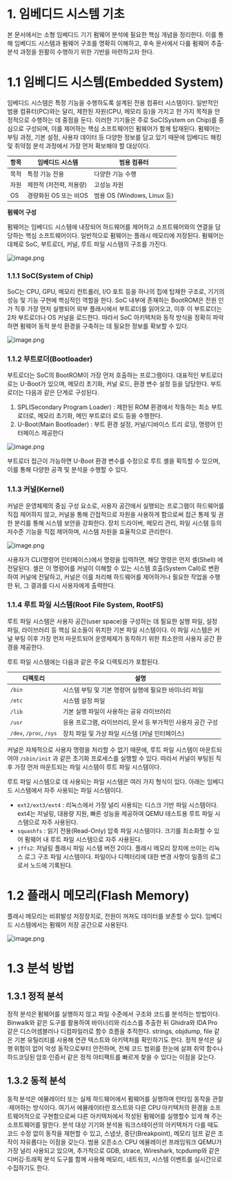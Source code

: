 # 1. 임베디드 시스템 기초

본 문서에서는 소형 임베디드 기기 펌웨어 분석에 필요한 핵심 개념을 정리한다. 이를 통해 임베디드 시스템과 펌웨어 구조를 명확히 이해하고, 후속 문서에서 다룰 펌웨어 추출·분석 과정을 원활히 수행하기 위한 기반을 마련하고자 한다. 

# 1.1 임베디드 시스템(Embedded System)

임베디드 시스템은 특정 기능을 수행하도록 설계된 전용 컴퓨터 시스템이다. 일반적인 범용 컴퓨터(PC)와는 달리, 제한된 자원(CPU, 메모리 등)을 가지고 한 가지 목적을 안정적으로 수행하는 데 중점을 둔다. 이러한 기기들은 주로 SoC(System on Chip)를 중심으로 구성되며, 이를 제어하는 핵심 소프트웨어인 펌웨어가 함께 탑재된다. 펌웨어는 부팅 과정, 기본 설정, 사용자 데이터 등 다양한 정보를 담고 있기 때문에 임베디드 해킹 및 취약점 분석 과정에서 가장 먼저 확보해야 할 대상이다.

| 항목 | 임베디드 시스템 | 범용 컴퓨터 |
| --- | --- | --- |
| 목적 | 특정 기능 전용 | 다양한 기능 수행 |
| 자원 | 제한적 (저전력, 저용량) | 고성능 자원 |
| OS | 경량화된 OS 또는 비OS | 범용 OS (Windows, Linux 등) |

**펌웨어 구성**

펌웨어는 임베디드 시스템에 내장되어 하드웨어를 제어하고 소프트웨어와의 연결을 담당하는 핵심 소프트웨어이다. 일반적으로 펌웨어는 플래시 메모리에 저장된다. 펌웨어는 대체로 SoC, 부트로더, 커널, 루트 파일 시스템의 구조를 가진다.

![image.png](1%20사전지식/1%20임베디드%20시스템%20기초/img/image%20.png)

### 1.1.1 SoC(System of Chip)

SoC는 CPU, GPU, 메모리 컨트롤러, I/O 포트 등을 하나의 칩에 탑재한 구조로, 기기의 성능 및 기능 구현에 핵심적인 역할을 한다. SoC 내부에 존재하는 BootROM은 전원 인가 직후 가장 먼저 실행되어 외부 플래시에서 부트로더를 읽어오고, 이후 이 부트로더는 2차 부트로더나 OS 커널을 로드한다. 따라서 SoC 아키텍처와 동작 방식을 정확히 파악하면 펌웨어 동적 분석 환경을 구축하는 데 필요한 정보를 확보할 수 있다.

![image.png](1%20사전지식/1%20임베디드%20시스템%20기초/img/image%201.png)


### 1.1.2 부트로더(Bootloader)

부트로더는 SoC의 BootROM이 가장 먼저 호출하는 프로그램이다. 대표적인 부트로더로는 U-Boot가 있으며, 메모리 초기화, 커널 로드, 환경 변수 설정 등을 담당한다. 부트로더는 다음과 같은 단계로 구성된다.

1. SPL(Secondary Program Loader) : 제한된 ROM 환경에서 작동하는 최소 부트로더로, 메모리 초기화, 메인 부트로더 로드 등을 수행한다.
2. U-Boot(Main Bootloader) : 부트 환경 설정, 커널/디바이스 트리 로딩, 명령어 인터페이스 제공한다
    
![image.png](1%20사전지식/1%20임베디드%20시스템%20기초/img/image%202.png)

    

부트로더 접근이 가능하면 U-Boot 환경 변수를 수정으로 루트 셸을 획득할 수 있으며, 이를 통해 다양한 공격 및 분석을 수행할 수 있다.

### 1.1.3 커널(Kernel)

커널은 운영체제의 중심 구성 요소로, 사용자 공간에서 실행되는 프로그램이 하드웨어를 직접 제어하지 않고, 커널을 통해 간접적으로 자원을 사용하게 함으로써 접근 통제 및 권한 분리를 통해 시스템 보안을 강화한다. 장치 드라이버, 메모리 관리, 파일 시스템 등의 저수준 기능을 직접 제어하며, 시스템 자원을 효율적으로 관리한다.

![image.png](1%20사전지식/1%20임베디드%20시스템%20기초/img/image%203.png)


사용자가 CLI(명령어 인터페이스)에서 명령을 입력하면, 해당 명령은 먼저 셸(Shell) 에 전달된다. 셸은 이 명령어를 커널이 이해할 수 있는 시스템 호출(System Call)로 변환하여 커널에 전달하고, 커널은 이를 처리해 하드웨어를 제어하거나 필요한 작업을 수행한 뒤, 그 결과를 다시 사용자에게 출력한다. 

### 1.1.4 루트 파일 시스템(Root File System, RootFS)

루트 파일 시스템은 사용자 공간(user space)을 구성하는 데 필요한 실행 파일, 설정 파일, 라이브러리 등 핵심 요소들이 위치한 기본 파일 시스템이다. 이 파일 시스템은 커널 부팅 이후 가장 먼저 마운트되어 운영체제가 동작하기 위한 최소한의 사용자 공간 환경을 제공한다.

루트 파일 시스템에는 다음과 같은 주요 디렉토리가 포함된다.

| 디렉토리 | 설명 |
| --- | --- |
| `/bin` | 시스템 부팅 및 기본 명령어 실행에 필요한 바이너리 파일 |
| `/etc` | 시스템 설정 파일 |
| `/lib` | 기본 실행 파일이 사용하는 공유 라이브러리 |
| `/usr` | 응용 프로그램, 라이브러리, 문서 등 부가적인 사용자 공간 구성 |
| `/dev`, `/proc`, `/sys` | 장치 파일 및 가상 파일 시스템 (커널 인터페이스) |

커널은 자체적으로 사용자 명령을 처리할 수 없기 때문에, 루트 파일 시스템이 마운트되어야 `/sbin/init` 과 같은 초기화 프로세스를 실행할 수 있다. 따라서 커널이 부팅된 직후 가장 먼저 마운트되는 파일 시스템이 루트 파일 시스템이다.

루트 파일 시스템으로 데 사용되는 파일 시스템은 여러 가지 형식이 있다. 아래는 임베디드 시스템에서 자주 사용되는 파일 시스템이다.

- `ext2/ext3/ext4` : 리눅스에서 가장 널리 사용되는 디스크 기반 파일 시스템이다. ext4는 저널링, 대용량 지원, 빠른 성능을 제공하여 QEMU 테스트용 루트 파일 시스템으로 자주 사용된다.
- `squashfs` : 읽기 전용(Read-Only) 압축 파일 시스템이다. 크기를 최소화할 수 있어 펌웨어 내 루트 파일 시스템으로 자주 사용된다.
- `jffs2`: 저널링 플래시 파일 시스템 버전 2이다. 플래시 메모리 장치에 쓰이는 리눅스 로그 구조 파일 시스템이다. 파일이나 디렉터리에 대한 변경 사항이 일종의 로그로서 노드에 기록된다.

# 1.2 플래시 메모리(Flash Memory)

플래시 메모리는 비휘발성 저장장치로, 전원이 꺼져도 데이터를 보존할 수 있다. 임베디드 시스템에서는 펌웨어 저장 공간으로 사용된다.

![image.png](1%20사전지식/1%20임베디드%20시스템%20기초/img/image%204.png)


# 1.3 분석 방법

## 1.3.1 정적 분석

정적 분석은 펌웨어를 실행하지 않고 파일 수준에서 구조와 코드를 분석하는 방법이다. Binwalk와 같은 도구를 활용하여 바이너리와 리소스를 추출한 뒤 Ghidra와 IDA Pro 같은 디스어셈블러나 디컴파일러로 함수 흐름을 추적한다. strings, objdump, file 같은 기본 유틸리티를 사용해 연관 텍스트와 아키텍처를 확인하기도 한다. 정적 분석은 실행 위험이 없어 악성 동작으로부터 안전하며, 전체 코드 범위를 한눈에 살펴 취약 함수나 하드코딩된 암호·인증서 같은 정적 아티팩트를 빠르게 찾을 수 있다는 이점을 갖는다. 

## 1.3.2 동적 분석

동적 분석은 에뮬레이터 또는 실제 하드웨어에서 펌웨어를 실행하며 런타임 동작을 관찰·제어하는 방식이다. 여기서 에뮬레이터란 호스트와 다른 CPU 아키텍처의 환경을 소프트웨어적으로 구현함으로써 다른 아키텍처에서 작성된 펌웨어를 실행할수 있게 해 주는 소프트웨어를 말한다. 분석 대상 기기와 분석용 워크스테이션의 아키텍처가 다를 때도 코드 수정 없이 동작을 재현할 수 있고, 스냅샷, 중단(Breakpoint), 메모리 덤프 같은 조작이 자유롭다는 이점을 갖는다. 범용 오픈소스 CPU 에뮬레이션 프레임워크 QEMU가 가장 널리 사용되고 있으며, 추가적으로 GDB, strace, Wireshark, tcpdump와 같은 디버깅·트래픽 분석 도구를 함께 사용해 메모리, 네트워크, 시스템 이벤트를 실시간으로 수집하기도 한다.
